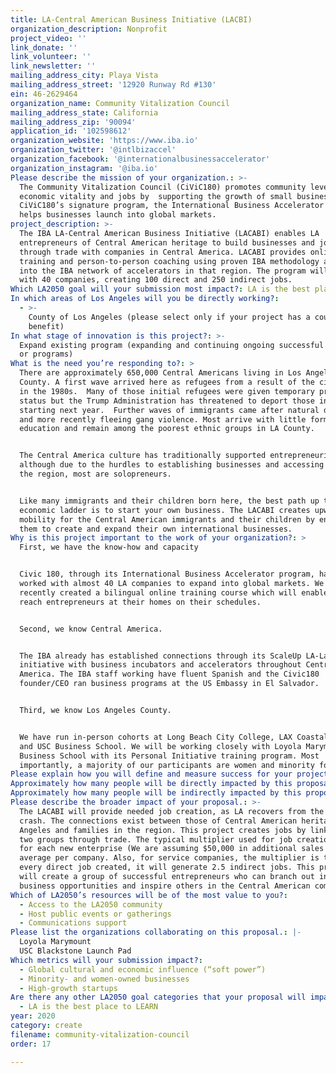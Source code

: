 ```yaml
---
title: LA-Central American Business Initiative (LACBI)
organization_description: Nonprofit
project_video: ''
link_donate: ''
link_volunteer: ''
link_newsletter: ''
mailing_address_city: Playa Vista
mailing_address_street: '12920 Runway Rd #130'
ein: 46-2629464
organization_name: Community Vitalization Council
mailing_address_state: California
mailing_address_zip: '90094'
application_id: '102598612'
organization_website: 'https://www.iba.io'
organization_twitter: '@intlbizaccel'
organization_facebook: '@internationalbusinessaccelerator'
organization_instagram: '@iba.io'
Please describe the mission of your organization.: >-
  The Community Vitalization Council (CiViC180) promotes community level
  economic vitality and jobs by  supporting the growth of small businesses.
  CiViC180’s signature program, the International Business Accelerator (IBA),
  helps businesses launch into global markets.
project_description: >-
  The IBA LA-Central American Business Initiative (LACABI) enables LA
  entrepreneurs of Central American heritage to build businesses and jobs
  through trade with companies in Central America. LACABI provides online
  training and person-to-person coaching using proven IBA methodology and taps
  into the IBA network of accelerators in that region. The program will work
  with 40 companies, creating 100 direct and 250 indirect jobs.
Which LA2050 goal will your submission most impact?: LA is the best place to CREATE
In which areas of Los Angeles will you be directly working?:
  - >-
    County of Los Angeles (please select only if your project has a countywide
    benefit)
In what stage of innovation is this project?: >-
  Expand existing program (expanding and continuing ongoing successful projects
  or programs)
What is the need you’re responding to?: >
  There are approximately 650,000 Central Americans living in Los Angeles
  County. A first wave arrived here as refugees from a result of the civil wars
  in the 1980s.  Many of those initial refugees were given temporary protected
  status but the Trump Administration has threatened to deport those in TPS
  starting next year.  Further waves of immigrants came after natural disasters
  and more recently fleeing gang violence. Most arrive with little formal
  education and remain among the poorest ethnic groups in LA County.


  The Central America culture has traditionally supported entrepreneurism,
  although due to the hurdles to establishing businesses and accessing credit in
  the region, most are solopreneurs.


  Like many immigrants and their children born here, the best path up the
  economic ladder is to start your own business. The LACABI creates upward
  mobility for the Central American immigrants and their children by enabling
  them to create and expand their own international businesses.
Why is this project important to the work of your organization?: >
  First, we have the know-how and capacity 


  Civic 180, through its International Business Accelerator program, has already
  worked with almost 40 LA companies to expand into global markets. We have
  recently created a bilingual online training course which will enable us to
  reach entrepreneurs at their homes on their schedules. 


  Second, we know Central America.


  The IBA already has established connections through its ScaleUp LA-LatAm
  initiative with business incubators and accelerators throughout Central
  America. The IBA staff working have fluent Spanish and the Civic180
  founder/CEO ran business programs at the US Embassy in El Salvador.


  Third, we know Los Angeles County.


  We have run in-person cohorts at Long Beach City College, LAX Coastal Chamber
  and USC Business School. We will be working closely with Loyola Marymount
  Business School with its Personal Initiative training program. Most
  importantly, a majority of our participants are women and minority founders.
Please explain how you will define and measure success for your project.: "Vision for success:\n\nWe are confident LACABI will be the catalyst to create a thriving small-business cluster for Central American community. The participants in this program, with their intimate knowledge of products available and tastes in both Los Angeles and Central America are in the best position to find these opportunities – from tech products to traditional ethnic food specialties.\n\nOur metrics for success will be:\n•\tNumber of participating companies (goal: 40)\n•\tNew sales created: $2 million\n•\tJobs created by participating companies (goal: 100 direct and estimated 250 indirect)\n"
Approximately how many people will be directly impacted by this proposal?: '100'
Approximately how many people will be indirectly impacted by this proposal?: '250'
Please describe the broader impact of your proposal.: >-
  The LACABI will provide needed job creation, as LA recovers from the COVID
  crash. The connections exist between those of Central American heritage in Los
  Angeles and families in the region. This project creates jobs by linking the
  two groups through trade. The typical multiplier used for job creation is 2.5
  for each new enterprise (We are assuming $50,000 in additional sales on
  average per company. Also, for service companies, the multiplier is that for
  every direct job created, it will generate 2.5 indirect jobs. This project
  will create a group of successful entrepreneurs who can branch out into other
  business opportunities and inspire others in the Central American community.  
Which of LA2050’s resources will be of the most value to you?:
  - Access to the LA2050 community
  - Host public events or gatherings
  - Communications support
Please list the organizations collaborating on this proposal.: |-
  Loyola Marymount
  USC Blackstone Launch Pad
Which metrics will your submission impact?:
  - Global cultural and economic influence (“soft power”)
  - Minority- and women-owned businesses
  - High-growth startups
Are there any other LA2050 goal categories that your proposal will impact?:
  - LA is the best place to LEARN
year: 2020
category: create
filename: community-vitalization-council
order: 17

---
```

